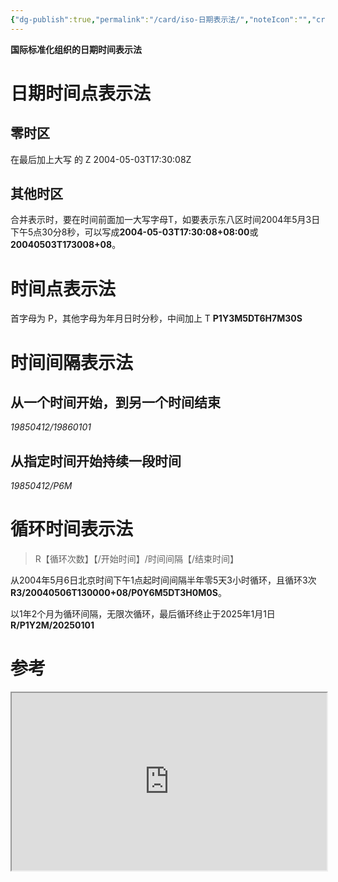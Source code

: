 ```yaml
---
{"dg-publish":true,"permalink":"/card/iso-日期表示法/","noteIcon":"","created":"2021-07-25T22:08:39+08:00","updated":"2024-02-01T13:03:10+08:00"}
---
```


**国际标准化组织的日期时间表示法**

# 日期时间点表示法

## 零时区

在最后加上大写 的 Z 
2004-05-03T17:30:08Z

## 其他时区

合并表示时，要在时间前面加一大写字母T，如要表示东八区时间2004年5月3日下午5点30分8秒，可以写成**2004-05-03T17:30:08+08:00**或**20040503T173008+08**。

# 时间点表示法

首字母为 P，其他字母为年月日时分秒，中间加上 T
**P1Y3M5DT6H7M30S**

# 时间间隔表示法

## 从一个时间开始，到另一个时间结束

*19850412/19860101*

## 从指定时间开始持续一段时间

*19850412/P6M*

# 循环时间表示法

> R【循环次数】【/开始时间】/时间间隔【/结束时间】


从2004年5月6日北京时间下午1点起时间间隔半年零5天3小时循环，且循环3次
**R3/20040506T130000+08/P0Y6M5DT3H0M0S**。

以1年2个月为循环间隔，无限次循环，最后循环终止于2025年1月1日
**R/P1Y2M/20250101**

# 参考

<div style="display: block; position: relative; width: 100%; height: 0px; --aspect-ratio:9/16; padding-bottom: calc(var(--aspect-ratio) * 100%);"><iframe src="https://zh.wikipedia.org/wiki/ISO_8601" allow="fullscreen" style="position: absolute; top: 0px; left: 0px; height: 100%; width: 100%;"></iframe></div>